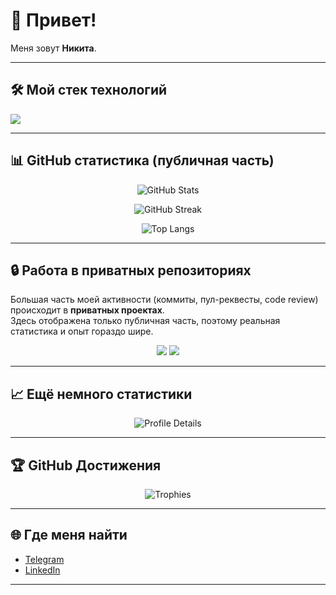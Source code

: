 # 👋 Привет!  

Меня зовут **Никита**.  

---

## 🛠️ Мой стек технологий
<p align="left">
  <img src="https://skillicons.dev/icons?i=python,js,ts,react,nodejs,html,css,tailwind,docker,git,github" />
</p>

---

## 📊 GitHub статистика (публичная часть)
<p align="center">
  <img src="https://github-readme-stats.vercel.app/api?username=ТВОЙ_НИК&show_icons=true&theme=radical" alt="GitHub Stats" />
</p>

<p align="center">
  <img src="https://github-readme-streak-stats.herokuapp.com?user=ТВОЙ_НИК&theme=radical" alt="GitHub Streak" />
</p>

<p align="center">
  <img src="https://github-readme-stats.vercel.app/api/top-langs/?username=ТВОЙ_НИК&layout=compact&theme=radical" alt="Top Langs" />
</p>

---

## 🔒 Работа в приватных репозиториях
Большая часть моей активности (коммиты, пул-реквесты, code review) происходит в **приватных проектах**.  
Здесь отображена только публичная часть, поэтому реальная статистика и опыт гораздо шире.

<p align="center">
  <img src="https://img.shields.io/badge/Commits-Private%20Projects-blueviolet?style=for-the-badge&logo=github" />
  <img src="https://img.shields.io/badge/Pull%20Requests-Active%20Contributor-orange?style=for-the-badge&logo=git" />
</p>

---

## 📈 Ещё немного статистики
<p align="center">
  <img src="https://github-profile-summary-cards.vercel.app/api/cards/profile-details?username=legendes123&theme=radical" alt="Profile Details" />
</p>

---

## 🏆 GitHub Достижения
<p align="center">
  <img src="https://github-profile-trophy.vercel.app/?username=legendes123&theme=radical&no-frame=true&row=1&column=7" alt="Trophies" />
</p>

---

## 🌐 Где меня найти
- [Telegram](https://t.me/deff2222)  
- [LinkedIn](https://www.linkedin.com/in/nikita-lipanov-b733b8289)  

---
